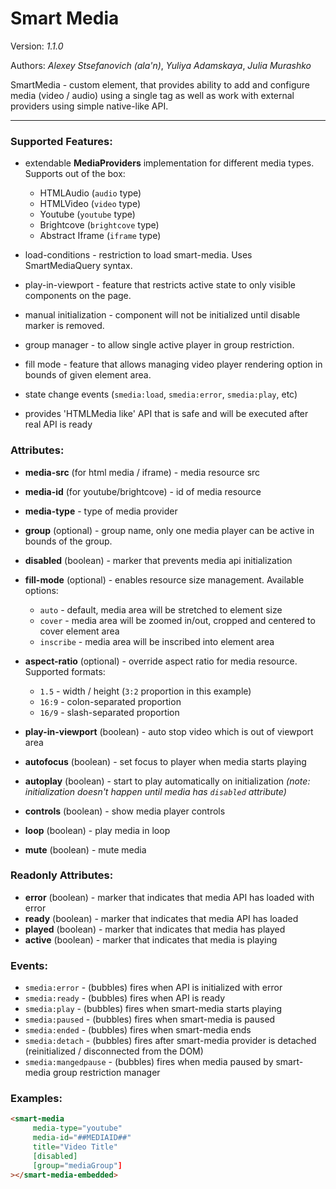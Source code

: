 # Smart Media

Version: *1.1.0*

Authors: *Alexey Stsefanovich (ala'n)*, *Yuliya Adamskaya*, *Julia Murashko*

SmartMedia - custom element, that provides ability to add and configure media (video / audio)
using a single tag as well as work with external providers using simple native-like API.
 
--- 

### Supported Features:
 
 - extendable **MediaProviders** implementation for different media types. Supports out of the box:
   - HTMLAudio (`audio` type)
   - HTMLVideo (`video` type)
   - Youtube (`youtube` type)
   - Brightcove (`brightcove` type)
   - Abstract Iframe (`iframe` type)
 
 - load-conditions - restriction to load smart-media. Uses SmartMediaQuery syntax.
 
 - play-in-viewport - feature that restricts active state to only visible components on the page.
 
 - manual initialization - component will not be initialized until disable marker is removed.
 
 - group manager - to allow single active player in group restriction.
 
 - fill mode - feature that allows managing video player rendering option in bounds of given element area.
 
 - state change events (`smedia:load`, `smedia:error`, `smedia:play`, etc)
 
 - provides 'HTMLMedia like' API that is safe and will be executed after real API is ready

### Attributes:

 - **media-src** (for html media / iframe) - media resource src
 - **media-id** (for youtube/brightcove) - id of media resource
 - **media-type** - type of media provider
 
 - **group** (optional) - group name, only one media player can be active in bounds of the group.
 
 - **disabled** (boolean) - marker that prevents media api initialization
 
 - **fill-mode** (optional) - enables resource size management. Available options:
   - `auto` - default, media area will be stretched to element size
   - `cover` - media area will be zoomed in/out, cropped and centered to cover element area
   - `inscribe` - media area will be inscribed into element area
 
 - **aspect-ratio** (optional) - override aspect ratio for media resource. Supported formats:
   - `1.5` - width / height (`3:2` proportion in this example)
   - `16:9` - colon-separated proportion
   - `16/9` - slash-separated proportion

 - **play-in-viewport** (boolean) - auto stop video which is out of viewport area
 
 - **autofocus** (boolean) - set focus to player when media starts playing
 
 - **autoplay** (boolean) - start to play automatically on initialization 
 *(note: initialization doesn't happen until media has `disabled` attribute)*
 
 - **controls** (boolean) - show media player controls
 
 - **loop** (boolean) - play media in loop
 
 - **mute** (boolean) - mute media

### Readonly Attributes:
 
 - **error** (boolean) - marker that indicates that media API has loaded with error
 - **ready** (boolean) - marker that indicates that media API has loaded
 - **played** (boolean) - marker that indicates that media has played
 - **active** (boolean) - marker that indicates that media is playing
 
### Events: 
 - `smedia:error` - (bubbles) fires when API is initialized with error
 - `smedia:ready` - (bubbles) fires when API is ready
 - `smedia:play` - (bubbles) fires when smart-media starts playing
 - `smedia:paused` - (bubbles) fires when smart-media is paused
 - `smedia:ended` - (bubbles) fires when smart-media ends
 - `smedia:detach` - (bubbles) fires after smart-media provider is detached (reinitialized / disconnected from the DOM)
 - `smedia:mangedpause` - (bubbles) fires when media paused by smart-media group restriction manager
 
### Examples:
```html
<smart-media
     media-type="youtube"
     media-id="##MEDIAID##"
     title="Video Title"     
     [disabled]    
     [group="mediaGroup"]
></smart-media-embedded>
```
  